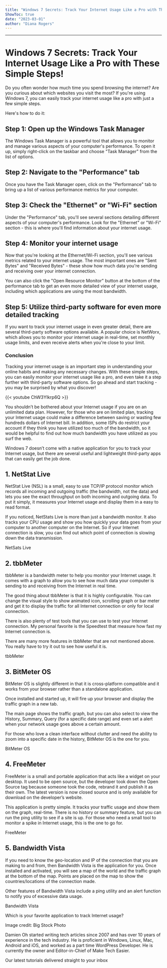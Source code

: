 ```yaml
---
title: "Windows 7 Secrets: Track Your Internet Usage Like a Pro with These Simple Steps!"
ShowToc: true 
date: "2023-03-01"
author: "Diana Rogers"
---
```

*****
# Windows 7 Secrets: Track Your Internet Usage Like a Pro with These Simple Steps!

Do you often wonder how much time you spend browsing the internet? Are you curious about which websites you visit the most? If you're using Windows 7, you can easily track your internet usage like a pro with just a few simple steps. 

Here's how to do it:

## Step 1: Open up the Windows Task Manager

The Windows Task Manager is a powerful tool that allows you to monitor and manage various aspects of your computer's performance. To open it up, simply right-click on the taskbar and choose "Task Manager" from the list of options.

## Step 2: Navigate to the "Performance" tab

Once you have the Task Manager open, click on the "Performance" tab to bring up a list of various performance metrics for your computer. 

## Step 3: Check the "Ethernet" or "Wi-Fi" section

Under the "Performance" tab, you'll see several sections detailing different aspects of your computer's performance. Look for the "Ethernet" or "Wi-Fi" section - this is where you'll find information about your internet usage.

## Step 4: Monitor your internet usage

Now that you're looking at the Ethernet/Wi-Fi section, you'll see various metrics related to your internet usage. The most important ones are "Sent Bytes" and "Received Bytes" - these show how much data you're sending and receiving over your internet connection. 

You can also click the "Open Resource Monitor" button at the bottom of the performance tab to get an even more detailed view of your internet usage, including which applications are using the most bandwidth.

## Step 5: Utilize third-party software for even more detailed tracking

If you want to track your internet usage in even greater detail, there are several third-party software options available. A popular choice is NetWorx, which allows you to monitor your internet usage in real-time, set monthly usage limits, and even receive alerts when you're close to your limit.

### Conclusion

Tracking your internet usage is an important step in understanding your online habits and making any necessary changes. With these simple steps, you can easily monitor your internet usage like a pro, and even take it a step further with third-party software options. So go ahead and start tracking - you may be surprised by what you discover!

{{< youtube ChW3YIkrp6Q >}} 



You shouldn’t be bothered about your Internet usage if you are on an unlimited data plan. However, for those who are on limited plan, tracking your Internet usage could make a difference between saving or wasting few hundreds dollars of Internet bill. In addition, some ISPs do restrict your account if they think you have utilized too much of the bandwidth, so it would be helpful to find out how much bandwidth you have utilized as you surf the web.
 
Windows 7 doesn’t come with a native application for you to track your Internet usage, but there are several useful and lightweight third-party apps that can easily get the job done.

 
## 1. NetStat Live
 
NetStat Live (NSL) is a small, easy to use TCP/IP protocol monitor which records all incoming and outgoing traffic (the bandwidth, not the data) and lets you see the exact throughput on both incoming and outgoing data. To put it simply, it measures your Internet usage and display them in a easy to read format. 
 

 
If you noticed, NetStats Live is more than just a bandwidth monitor. It also tracks your CPU usage and show you how quickly your data goes from your computer to another computer on the Internet. So if your Internet connection is slow, you can find out which point of connection is slowing down the data transmission.
 
NetSats Live
 
## 2. tbbMeter
 
tbbMeter is a bandwidth meter to help you monitor your Internet usage. It comes with a graph to allow you to see how much data your computer is sending to and receiving from the Internet in real time.
 
The good thing about tbbMeter is that it is highly configurable. You can change the visual style to show animated icon, scrolling graph or bar meter and get it to display the traffic for all Internet connection or only for local connection.
 
There is also plenty of test tools that you can use to test your Internet connection. My personal favorite is the Speedtest that measure how fast my Internet connection is.
 
There are many more features in tbbMeter that are not mentioned above. You really have to try it out to see how useful it is.
 
tbbMeter
 
## 3. BitMeter OS
 
BitMeter OS is slightly different in that it is cross-platform compatible and it works from your browser rather than a standalone application. 
 
Once installed and started up, it will fire up your browser and display the traffic graph in a new tab.
 
The main page shows the traffic graph, but you can also select to view the History, Summary, Query (for a specific date range) and even set a alert when your network usage goes above a certain amount.
 
For those who love a clean interface without clutter and need the ability to zoom into a specific date in the history, BitMeter OS is the one for you.
 
BitMeter OS
 
## 4. FreeMeter
 
FreeMeter is a small and portable application that acts like a widget on your desktop. It used to be open source, but the developer took down the Open Source tag because someone took the code, rebrand it and publish it as their own. The latest version is now closed source and is only available for download on the developer’s website. 
 
This application is pretty simple. It tracks your traffic usage and show them on the graph, real-time. There is no history or summary feature, but you can run the ping utility to see if a site is up. For those who need a small tool to monitor a spike in Internet usage, this is the one to go for.
 
FreeMeter
 
## 5. Bandwidth Vista
 
If you need to know the geo-location and IP of the connection that you are making to and from, then Bandwidth Vista is the application for you. Once installed and activated, you will see a map of the world and the traffic graph at the bottom of the map. Points are placed on the map to show the countries/locations of the connection made. 
 
Other features of Bandwidth Vista include a ping utility and an alert function to notify you of excessive data usage.
 
Bandwidth Vista
 
Which is your favorite application to track Internet usage?
 
Image credit: Big Stock Photo
 
Damien Oh started writing tech articles since 2007 and has over 10 years of experience in the tech industry. He is proficient in Windows, Linux, Mac, Android and iOS, and worked as a part time WordPress Developer. He is currently the owner and Editor-in-Chief of Make Tech Easier.
 
Our latest tutorials delivered straight to your inbox




